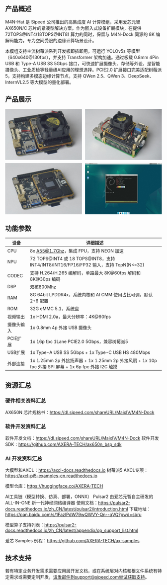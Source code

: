 ## 产品概述

M4N-Hat 是 Sipeed 公司推出的高集成度 AI 计算模组，采用爱芯元智 AX650N/C 芯片的紧凑型解决方案。作为嵌入式设备扩展模块，在提供 72TOPS@INT4(18TOPS@INT8) 算力的同时，保留与 M4N-Dock 同源的 8K 编解码能力，专为空间受限的边缘计算场景设计。

本模组支持主流树莓派系列开发板即插即用，可运行 YOLOv5s 等模型（640x640@130fps），并支持 Transformer 架构加速。通过板载 0.8mm 4Pin USB 和 Type-A USB SS 5Gbps 接口，可快速扩展摄像头、存储等外设，是智能摄像头、工业质检等轻量级AI应用的理想选择。PCIE2.0 扩展接口完美适配树莓派5，支持构建多模态边缘计算节点，支持 QWen 2.5、QWen 3、DeepSeek、InternVL2.5 等大模型的量化部署。

## 产品展示

<div style="display: flex; flex-wrap: wrap; gap: 10px; width: 100%;">
  <img src="../assets/m4nhat/DSC07555.JPG" style="width: calc(50% - 5px);">
  <img src="../assets/m4nhat/DSC07569.JPG" style="width: calc(50% - 5px);">
  <img src="../assets/m4nhat/DSC07556.JPG" style="width: calc(50% - 5px);">
  <img src="../assets/m4nhat/neofetch.jpg" style="width: calc(50% - 5px);">
</div>

## 功能参数

| 设备     | 详细描述                                             |
| ------- | --------------------------------------------------- |
| CPU     | 8x A55@1.7Ghz，集成 FPU，支持 NEON 加速                |
| NPU     | 72 TOPS@INT4 或 18 TOPS@INT8，支持INT4/INT8/INT16/FP16/FP32 输入，支持 TopN(N<=32) |
| CODEC   | 支持 H.264/H.265 编解码，单路最大 8K@60fps 解码和 8K@30ps 编码  |
| DSP     | 双核800Mhz                                                 |
| RAM     | 8G 64bit LPDDR4x，系统内核和 AI CMM 使用占比可调，默认 2+6 配置  |
| ROM     | 32G eMMC 5.1，系统盘                                        |
| 视频输出  | 1x HDMI 2.0a，最大分辨率：4K@60fps                   |
| 摄像头输入| 1x 0.8mm 4p 外接 USB 摄像头                          |
| PCIE扩展 | 1x 16p fpc 1Lane PCIE2.0 5Gbps，兼容树莓派5          |
| USB扩展  | 1x Type-A USB SS 5Gbps + 1x Type-C USB HS 480Mbps  |
| 外部连接  | 1x 1.25mm 2p 外接扬声器 + 1x 1.25mm 2p 外接风扇 + 1x 10p fpc 外接 SPI 屏幕 + 1x 6p fpc 外接 I2C 触摸 |

## 资源汇总

### 硬件相关资料汇总

AX650N 芯片规格书：https://dl.sipeed.com/shareURL/MaixIV/M4N-Dock

### 软件开发资料汇总
软件开发文档：https://dl.sipeed.com/shareURL/MaixIV/M4N-Dock
软件开发SDK：https://github.com/AXERA-TECH/ax650n_bsp_sdk

### AI 开发资料汇总
大模型和AXCL：https://axcl-docs.readthedocs.io
树莓派5 AXCL专项：https://axcl-pi5-examples-cn.readthedocs.io

模型仓库：https://huggingface.co/AXERA-TECH

AI工具链（模型转换、仿真、部署，ONNX）
Pulsar2 由爱芯元智自主研发的 ALL-IN-ONE 新一代神经网络编译器
使用文档：https://pulsar2-docs.readthedocs.io/zh_CN/latest/pulsar2/introduction.html
下载地址：https://pan.baidu.com/s/1FazlPdW79wQWVY-Qn--qVQ?pwd=sbru

模型算子支持列表：https://pulsar2-docs.readthedocs.io/zh_CN/latest/appendix/op_support_list.html

爱芯 Samples 例程：https://github.com/AXERA-TECH/ax-samples


## 技术支持
若有特定业务开发需求需要应用层开发文档，或在系统层对内核和根文件系统有特定需求或需要定制开发，请发邮件到support@sipeed.com尝试获取支持。
